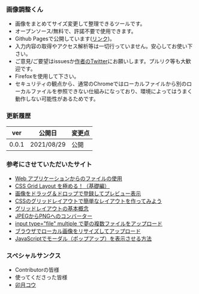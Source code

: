 ### 画像調整くん
- 画像をまとめてサイズ変更して整理できるツールです。
- オープンソース/無料で、許諾不要で使用できます。
- Github Pagesで公開しています([リンク](https://norihitoishida.github.io/adjust-images/))。
- 入力内容の取得やアクセス解析等は一切行っていません。安心してお使い下さい。
- ご意見/ご要望はissuesか[作者のTwitter](https://twitter.com/norihitoishida)にお願いします。プルリク等も大歓迎です。
- Firefoxを使用して下さい。
- セキュリティの観点から、通常のChromeではローカルファイルから別のローカルファイルを参照できない仕組みになっており、環境によってはうまく動作しない可能性があるためです。

### 更新履歴

|ver|公開日|変更点|
|---|---|---|
|0.0.1|2021/08/29|公開|

### 参考にさせていただいたサイト
- [Web アプリケーションからのファイルの使用](https://developer.mozilla.org/ja/docs/Web/API/File/Using_files_from_web_applications)
- [CSS Grid Layout を極める！（基礎編）](https://qiita.com/kura07/items/e633b35e33e43240d363)
- [画像をドラッグ＆ドロップで登録してプレビュー表示](https://qiita.com/tonkatu_tanaka/items/77fd4300f543a4f9682d)
- [CSSのグリッドレイアウトで簡単なレイアウトを作ってみよう](https://www.webopixel.net/html-css/1406.html)
- [グリッドレイアウトの基本概念](https://developer.mozilla.org/ja/docs/Web/CSS/CSS_Grid_Layout/Basic_Concepts_of_Grid_Layout)
- [JPEGからPNGへのコンバーター](https://convertio.co/ja/jpeg-png/)
- [input type="file" multiple で夢の複数ファイルをアップロード](https://kazumich.com/html5multiple.html)
- [ブラウザでローカル画像をリサイズしてアップロード](https://qiita.com/komakomako/items/8efd4184f6d7cf1363f2)
- [JavaScriptでモーダル（ポップアップ）を表示させる方法](https://tech-dig.jp/js-modal/)

### スペシャルサンクス
- Contributorの皆様
- 使ってくださった皆様
- [卯月コウ](https://www.youtube.com/channel/UC3lNFeJiTq6L3UWoz4g1e-A)
